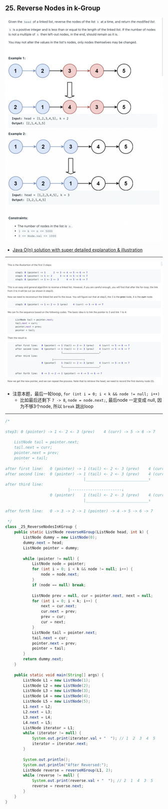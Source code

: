 ## 25. Reverse Nodes in k-Group
![](img/2022-11-22-11-15-47.png)
![](img/2022-11-22-11-16-05.png)

- [Java O(n) solution with super detailed explanation & illustration](https://leetcode.com/problems/reverse-nodes-in-k-group/discuss/183356/Java-O(n)-solution-with-super-detailed-explanation-and-illustration)
---
![](img/2023-01-06-11-21-23.png)


- 注意本题，最后一轮loop, `for (int i = 0; i < k && node != null; i++)`
  - 比如最后还剩下 `7 -> 8`, `node = node.next;`, 最后node 一定变成 null, 因为不够3个node, 所以 `break` 跳出loop

---
```java
/*

step3: 0 (pointer) -> 1 <- 2 <- 3 (prev)    4 (curr) -> 5 -> 6 -> 7

	ListNode tail = pointer.next;
	tail.next = curr;
	pointer.next = prev;
	pointer = tail;
	    `
after first line:   0 (pointer) -> 1 (tail) <- 2 <- 3 (prev)    4 (curr) -> 5 -> 6 -> 7
after second line:  0 (pointer) -> 1 (tail) <- 2 <- 3 (prev)    4 (curr) -> 5 -> 6 -> 7
                                   |____________________________↑
after third line:
                            |-----------------------↓
                    0 (pointer)    1 (tail) <- 2 <- 3 (prev)    4 (curr) -> 5 -> 6 -> 7
                                   |____________________________↑

after forth line:	0 -> 3 -> 2 -> 1 (pointer) -> 4 -> 5 -> 6 -> 7

 */
class _25_ReverseNodesInKGroup {
    public static ListNode reverseKGroup(ListNode head, int k) {
        ListNode dummy = new ListNode(0);
        dummy.next = head;
        ListNode pointer = dummy;

        while (pointer != null) {
            ListNode node = pointer;
            for (int i = 0; i < k && node != null; i++) {
                node = node.next;
            }
            if (node == null) break;

            ListNode prev = null, cur = pointer.next, next = null;
            for (int i = 0; i < k; i++) {
                next = cur.next;
                cur.next = prev;
                prev = cur;
                cur = next;
            }
            ListNode tail = pointer.next;
            tail.next = cur;
            pointer.next = prev;
            pointer = tail;
        }
        return dummy.next;
    }

    public static void main(String[] args) {
        ListNode L1 = new ListNode(1);
        ListNode L2 = new ListNode(2);
        ListNode L3 = new ListNode(3);
        ListNode L4 = new ListNode(4);
        ListNode L5 = new ListNode(5);
        L1.next = L2;
        L2.next = L3;
        L3.next = L4;
        L4.next = L5;
        ListNode iterator = L1;
        while (iterator != null) {
            System.out.print(iterator.val + "  "); // 1  2  3  4  5 
            iterator = iterator.next;
        }

        System.out.println();
        System.out.println("After Reversed:");
        ListNode reverse = reverseKGroup(L1, 2);
        while (reverse != null) {
            System.out.print(reverse.val + "  "); // 2  1  4  3  5  
            reverse = reverse.next;
        }
    }
}
```